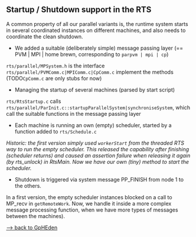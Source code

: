 ## Startup / Shutdown support in the RTS


A common property of all our parallel variants is, the runtime system starts in several coordinated instances on different machines, and also needs to coordinate the clean shutdown.

- We added a suitable (deliberately simple) message passing layer (== PVM \| MPI \| home brewn, corresponding to `parpvm | mpi | cp`)

`rts/parallel/MPSystem.h` is the interface  `rts/parallel/PVMComm.c|MPIComm.c|CpComm.c` implement the methods (TODO`CpComm.c` are only stubs for now)

- Managing the startup of several machines (parsed by start script)

`rts/RtsStartup.c` calls `rts/parallel/ParInit.c::startupParallelSystem|synchroniseSystem`, which call the suitable functions in the message passing layer

- Each machine is running an own (empty) scheduler, started by a function added to `rts/Schedule.c`

*Historic: the first version simply used `workerStart` from the threaded RTS way to run the empty scheduler. This released the capability after finishing (scheduler returns) and caused an assertion failure when releasing it again (by rts_unlock) in RtsMain. Now we have our own (tiny) method to start the scheduler.*

- Shutdown is triggered via system message PP_FINISH from node 1 to the others.


In a first version, the empty scheduler instances blocked on a call to MP_recv in `getRemoteWork`. Now, we handle it inside a more complex message processing function, when we have more types of messages between the machines).

[--\> back to GpHEden](gph-eden)